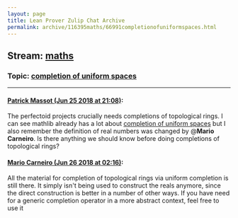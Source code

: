 ```yaml
---
layout: page
title: Lean Prover Zulip Chat Archive 
permalink: archive/116395maths/66991completionofuniformspaces.html
---
```


## Stream: [maths](index.html)
### Topic: [completion of uniform spaces](66991completionofuniformspaces.html)

---

#### [Patrick Massot (Jun 25 2018 at 21:08)](https://leanprover.zulipchat.com/#narrow/stream/116395-maths/topic/completion%20of%20uniform%20spaces/near/128617201):
The perfectoid projects crucially needs completions of topological rings. I can see mathlib already has a lot about [completion of uniform spaces](https://github.com/leanprover/mathlib/blob/master/analysis/topology/uniform_space.lean#L1102) but I also remember the definition of real numbers was changed by @**Mario Carneiro**. Is there anything we should know before doing completions of topological rings?

#### [Mario Carneiro (Jun 26 2018 at 02:16)](https://leanprover.zulipchat.com/#narrow/stream/116395-maths/topic/completion%20of%20uniform%20spaces/near/128630553):
All the material for completion of topological rings via uniform completion is still there. It simply isn't being used to construct the reals anymore, since the direct construction is better in a number of other ways. If you have need for a generic completion operator in a more abstract context, feel free to use it

